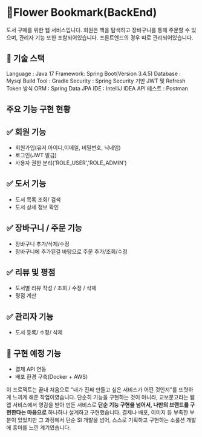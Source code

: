 # 🪻Flower Bookmark(BackEnd)

도서 구매를 위한 웹 서비스입니다.
회원은 책을 탐색하고 장바구니를 통해 주문할 수 있으며, 관리자 기능 또한 포함되어있습니다.
프론트엔드의 경우 따로 관리되어있습니다.



## 🔨 기술 스택
Language : Java 17
Framework: Spring Boot(Version 3.4.5)
Database : Mysql
Build Tool : Gradle
Security : Spring Security 기반 JWT 및 Refresh Token 방식
ORM : Spring Data JPA
IDE : IntelliJ IDEA
API 테스트 : Postman

## 주요 기능 구현 현황

## ✅ 회원 기능
- 회원가입(유저 아이디,이메일, 비밀번호, 닉네임)
- 로그인(JWT 발급)
- 사용자 권한 분리('ROLE_USER','ROLE_ADMIN')

## ✅ 도서 기능
- 도서 목록 조회/ 검색
- 도서 상세 정보 확인

## ✅ 장바구니 / 주문 기능
- 장바구니 추가/삭제/수정
- 장바구니에 추가된걸 바탕으로 주문 추가/조회/수정

## ✅ 리뷰 및 평점
- 도서별 리뷰 작성 / 조회 / 수정 / 삭제
- 평점 계산

## ✅ 관리자 기능
- 도서 등록/ 수정/ 삭제

## 🔨 구현 예정 기능
- 결제 API 연동
- 배포 환경 구축(Docker + AWS)

이 프로젝트는 끝내 처음으로 "내가 진짜 만들고 싶은 서비스가 어떤 것인지"를 또렷하게 느끼게 해준 작업이였습니다.
단순히 기능을 구현하는 것이 아니라,
교보문고라는 웹앱 서비스에서 영감을 받아 만든 서비스로 **단순 기능 구현을 넘어서, 나만의 브랜드를 구현한다는 마음으로** 하나하나 설계하고 구현했습니다.
결제나 배포, 이미지 등 부족한 부분이 있었지만 그 과정에서 단순 SI 개발을 넘어, 스스로 기획하고 구현하는 소룰션 개발에 흥미를 느낀 계기였습니다.